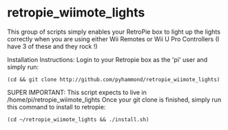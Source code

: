 # retropie_wiimote_lights

This group of scripts simply enables your RetroPie box to light up the lights correctly
when you are using either Wii Remotes or Wii U Pro Controllers (I have 3 of these and
they rock !)

Installation Instructions:  Login to your Retropie box as the 'pi' user and simply run:

	(cd && git clone http://github.com/pyhammond/retropie_wiimote_lights)

SUPER IMPORTANT: This script expects to live in /home/pi/retropie_wiimote_lights
Once your git clone is finished, simply run this command to install to retropie:

	(cd ~/retropie_wiimote_lights && ./install.sh)

